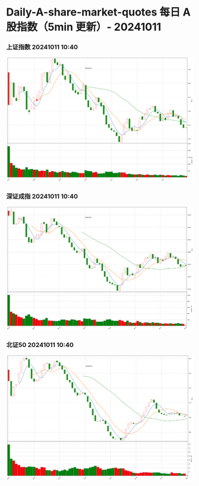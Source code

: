
# Daily-A-share-market-quotes 每日 A 股指数（5min 更新）- 20241011

### 上证指数 20241011 10:40
![](./fig/2024/10/20241011-sh000001.png)

### 深证成指 20241011 10:40
![](./fig/2024/10/20241011-sz399001.png)

### 北证50 20241011 10:40
![](./fig/2024/10/20241011-bj899050.png)
